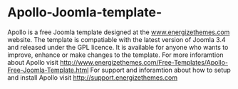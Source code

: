 # Apollo-Joomla-template-
Apollo is a free Joomla template designed at the www.energizethemes.com website.
The template is compatiable with the latest version of Joomla 3.4 and released under the GPL licence. 
It is available for anyone who wants to improve, enhance or make changes to the template.
For more inforamtion about Apollo visit http://www.energizethemes.com/Free-Templates/Apollo-Free-Joomla-Template.html
For support and inforamtion about how to setup and install Apollo visit http://support.energizethemes.com 
